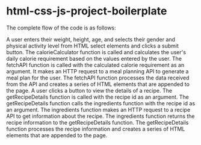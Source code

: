 # html-css-js-project-boilerplate
The complete flow of the code is as follows:

A user enters their weight, height, age, and selects their gender and physical activity level from HTML select elements and clicks a submit button.
The calorieCalculator function is called and calculates the user's daily calorie requirement based on the values entered by the user.
The fetchAPI function is called with the calculated calorie requirement as an argument. It makes an HTTP request to a meal planning API to generate a meal plan for the user.
The fetchAPI function processes the data received from the API and creates a series of HTML elements that are appended to the page.
A user clicks a button to view the details of a recipe.
The getRecipeDetails function is called with the recipe id as an argument.
The getRecipeDetails function calls the ingredients function with the recipe id as an argument.
The ingredients function makes an HTTP request to a recipe API to get information about the recipe.
The ingredients function returns the recipe information to the getRecipeDetails function.
The getRecipeDetails function processes the recipe information and creates a series of HTML elements that are appended to the page.
